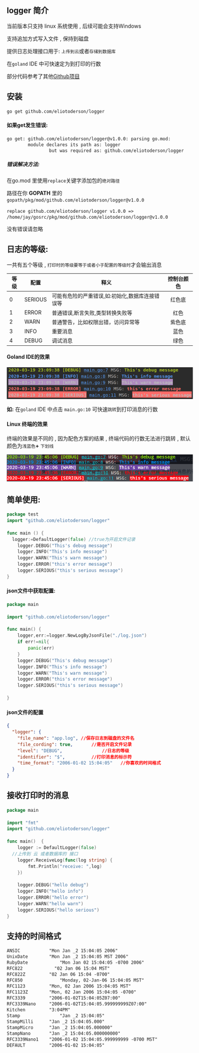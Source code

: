## logger 简介 

当前版本只支持 linux 系统使用 , 后续可能会支持Windows 

支持追加方式写入文件 , 保持到磁盘

提供日志处理接口用于: `上传到云`或者`存储到数据库`

在`goland` IDE 中可快速定为到打印的行数

部分代码参考了其他[Github项目](<https://github.com/wonderivan/logger>)

## 安装

```shel
go get github.com/eliotoderson/logger
```

####	如果get发生错误:

```shell
go get: github.com/eliotoderson/logger@v1.0.0: parsing go.mod:
        module declares its path as: logger
                but was required as: github.com/eliotoderson/logger
```

##### 错误解决方法:

在go.mod 里使用`replace`关键字添加包的`绝对路径`

路径在你 **GOPATH** 里的`gopath/pkg/mod/github.com/eliotoderson/logger@v1.0.0`

```
replace github.com/eliotoderson/logger v1.0.0 => /home/jay/gosrc/pkg/mod/github.com/eliotoderson/logger@v1.0.0
```

没有错误请忽略

##	日志的等级:

一共有五个等级 , `打印时的等级要等于或者小于配置的等级时`才会输出消息

| 等级 | 配置 | 释义                                             | 控制台颜色 |
| ---- | ---- | ------------------------------------------------ | :--------: |
| 0    | SERIOUS |可能有危险的严重错误,如:初始化,数据库连接错误等 |红色底|
| 1    | ERROR |普通错误,断言失败,类型转换失败等   						 |红色|
| 2    | WARN | 普通警告，比如权限出错，访问异常等               |紫色底|
| 3    | INFO | 重要消息                   									 |蓝色 |
| 4    | DEBUG | 调试消息                                    |绿色|

####	Goland IDE的效果

![1584630606706](assets/1584630606706.png)

**如:** 在`goland` IDE 中点击 `main.go:10` 可快速`跳转`到打印消息的行数



#### Linux 终端的效果

终端的效果是不同的 , 因为配色方案的结果 , 终端代码的行数无法进行跳转 , 默认颜色为`浅蓝色`**+** `下划线 `

![1584632774672](assets/1584632774672.png)



##	简单使用:

```go
package test
import "github.com/eliotoderson/logger"

func main () {
  logger:=DefaultLogger(false) //true为开启文件记录
	logger.DEBUG("This's debug message")
	logger.INFO("This's info message")
	logger.WARN("This's warn message")
	logger.ERROR("this's error message")
	logger.SERIOUS("this's serious message")
}
```

####	json文件中获取配置:

```go
package main

import "github.com/eliotoderson/logger"

func main() {
	logger,err:=logger.NewLogByJsonFile("./log.json")
	if err!=nil{
		panic(err)
	}
	logger.DEBUG("This's debug message")
	logger.INFO("This's info message")
	logger.WARN("This's warn message")
	logger.ERROR("this's error message")
	logger.SERIOUS("this's serious message")
  
}
```

#### json文件的配置

```json
{
  "logger": {
    "file_name": "app.log", //保存日志到磁盘的文件名
    "file_cording": true,		//是否开启文件记录
    "level": "DEBUG",				//日志的等级
    "identifier": "$",			//打印消息的标示符
    "time_format": "2006-01-02 15:04:05"   //你喜欢的时间格式
  }
}

```

## 接收打印时的消息

```go
package main

import "fmt"
import "github.com/eliotoderson/logger"

func main()  {
	logger := DefaultLogger(false)
  //上传到 云 或者数据库的 接口
	logger.ReceiveLog(func(log string) {
		fmt.Println("receive: ",log)
	})
	
	logger.DEBUG("hello debug")
	logger.INFO("hello info")
	logger.ERROR("hello error")
	logger.WARN("hello warn")
	logger.SERIOUS("hello serious")
}

```

##	支持的时间格式

```
ANSIC           "Mon Jan _2 15:04:05 2006"
UnixDate      	"Mon Jan _2 15:04:05 MST 2006"
RubyDate     		"Mon Jan 02 15:04:05 -0700 2006"
RFC822     		  "02 Jan 06 15:04 MST"
RFC822Z         "02 Jan 06 15:04 -0700"
RFC850      		"Monday, 02-Jan-06 15:04:05 MST"
RFC1123         "Mon, 02 Jan 2006 15:04:05 MST"
RFC1123Z        "Mon, 02 Jan 2006 15:04:05 -0700"
RFC3339         "2006-01-02T15:04:05Z07:00"
RFC3339Nano     "2006-01-02T15:04:05.999999999Z07:00"
Kitchen         "3:04PM"
Stamp        		"Jan _2 15:04:05"
StampMilli    	"Jan _2 15:04:05.000"
StampMicro    	"Jan _2 15:04:05.000000"
StampNano     	"Jan _2 15:04:05.000000000"
RFC3339Nano1   	"2006-01-02 15:04:05.999999999 -0700 MST"
DEFAULT         "2006-01-02 15:04:05"
```